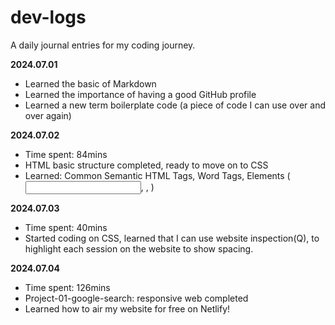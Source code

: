 # dev-logs
 
A daily journal entries for my coding journey.

**2024.07.01**

- Learned the basic of Markdown
- Learned the importance of having a good GitHub profile
- Learned a new term boilerplate code (a piece of code I can use over and over again)

**2024.07.02**
- Time spent: 84mins
- HTML basic structure completed, ready to move on to CSS
- Learned: Common Semantic HTML Tags, Word Tags, Elements (<input/>, <a>, <span>)

**2024.07.03**
- Time spent: 40mins
- Started coding on CSS, learned that I can use website inspection(Q), to highlight each session on the website to show spacing.

**2024.07.04**
- Time spent: 126mins
- Project-01-google-search: responsive web completed
- Learned how to air my website for free on Netlify!

